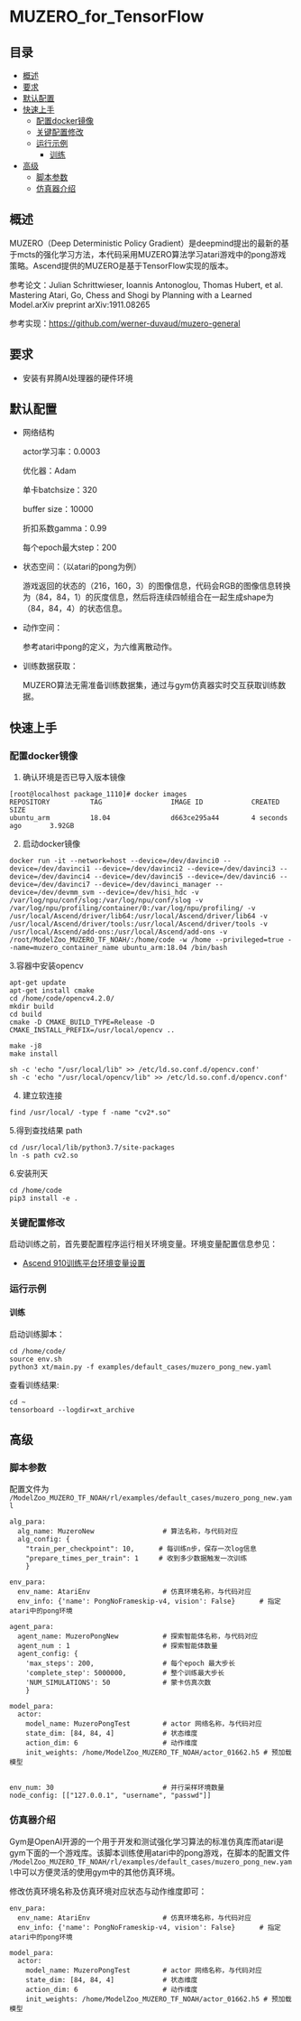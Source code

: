 # MUZERO_for_TensorFlow

## 目录

* [概述](#概述)
* [要求](#要求)
* [默认配置](#默认配置)
* [快速上手](#快速上手)
  * [配置docker镜像](#配置docker镜像)
  * [关键配置修改](#关键配置修改)
  * [运行示例](#运行示例)
    * [训练](#训练)
* [高级](#高级)
  * [脚本参数](#脚本参数) 
  * [仿真器介绍](#仿真器介绍) 

## 概述

MUZERO（Deep Deterministic Policy Gradient）是deepmind提出的最新的基于mcts的强化学习方法，本代码采用MUZERO算法学习atari游戏中的pong游戏策略。Ascend提供的MUZERO是基于TensorFlow实现的版本。

参考论文：Julian Schrittwieser, Ioannis Antonoglou, Thomas Hubert, et al. Mastering Atari, Go, Chess and Shogi by Planning with a Learned Model.arXiv preprint arXiv:1911.08265

参考实现：https://github.com/werner-duvaud/muzero-general

## 要求

- 安装有昇腾AI处理器的硬件环境


## 默认配置

- 网络结构

  actor学习率：0.0003

  优化器：Adam

  单卡batchsize：320

  buffer size：10000

  折扣系数gamma：0.99

  每个epoch最大step：200

- 状态空间：（以atari的pong为例）

  游戏返回的状态的（216，160，3）的图像信息，代码会RGB的图像信息转换为（84，84，1）的灰度信息，然后将连续四帧组合在一起生成shape为（84，84，4）的状态信息。

- 动作空间：

  参考atari中pong的定义，为六维离散动作。

- 训练数据获取：

  MUZERO算法无需准备训练数据集，通过与gym仿真器实时交互获取训练数据。

## 快速上手

### 配置docker镜像

1. 确认环境是否已导入版本镜像

```
[root@localhost package_1110]# docker images
REPOSITORY          TAG                 IMAGE ID            CREATED             SIZE
ubuntu_arm          18.04               d663ce295a44        4 seconds ago       3.92GB
```

2. 启动docker镜像

```
docker run -it --network=host --device=/dev/davinci0 --device=/dev/davinci1 --device=/dev/davinci2 --device=/dev/davinci3 --device=/dev/davinci4 --device=/dev/davinci5 --device=/dev/davinci6 --device=/dev/davinci7 --device=/dev/davinci_manager --device=/dev/devmm_svm --device=/dev/hisi_hdc -v /var/log/npu/conf/slog:/var/log/npu/conf/slog -v /var/log/npu/profiling/container/0:/var/log/npu/profiling/ -v /usr/local/Ascend/driver/lib64:/usr/local/Ascend/driver/lib64 -v /usr/local/Ascend/driver/tools:/usr/local/Ascend/driver/tools -v /usr/local/Ascend/add-ons:/usr/local/Ascend/add-ons -v /root/ModelZoo_MUZERO_TF_NOAH/:/home/code -w /home --privileged=true --name=muzero_container_name ubuntu_arm:18.04 /bin/bash
```

3.容器中安装opencv

```
apt-get update
apt-get install cmake
cd /home/code/opencv4.2.0/
mkdir build
cd build
cmake -D CMAKE_BUILD_TYPE=Release -D CMAKE_INSTALL_PREFIX=/usr/local/opencv ..

make -j8
make install

sh -c 'echo "/usr/local/lib" >> /etc/ld.so.conf.d/opencv.conf'
sh -c 'echo "/usr/local/opencv/lib" >> /etc/ld.so.conf.d/opencv.conf'
```

4. 建立软连接

```
find /usr/local/ -type f -name "cv2*.so"
```

5.得到查找结果 path

```
cd /usr/local/lib/python3.7/site-packages
ln -s path cv2.so
```

6.安装刑天

```
cd /home/code
pip3 install -e .
```

### 关键配置修改

 启动训练之前，首先要配置程序运行相关环境变量。环境变量配置信息参见：

- [Ascend 910训练平台环境变量设置](https://gitee.com/ascend/ModelZoo-TensorFlow/wikis/01.%E8%AE%AD%E7%BB%83%E8%84%9A%E6%9C%AC%E8%BF%81%E7%A7%BB%E6%A1%88%E4%BE%8B/Ascend%20910%E8%AE%AD%E7%BB%83%E5%B9%B3%E5%8F%B0%E7%8E%AF%E5%A2%83%E5%8F%98%E9%87%8F%E8%AE%BE%E7%BD%AE)


### 运行示例

#### 训练

启动训练脚本：

```
cd /home/code/
source env.sh
python3 xt/main.py -f examples/default_cases/muzero_pong_new.yaml
```

查看训练结果:

```
cd ~
tensorboard --logdir=xt_archive
```

## 高级

### 脚本参数

配置文件为 `/ModelZoo_MUZERO_TF_NOAH/rl/examples/default_cases/muzero_pong_new.yaml`

```
alg_para:
  alg_name: MuzeroNew                 # 算法名称，与代码对应
  alg_config: {
    "train_per_checkpoint": 10,      # 每训练n步，保存一次log信息
    "prepare_times_per_train": 1     # 收到多少数据触发一次训练
    }

env_para:
  env_name: AtariEnv                  # 仿真环境名称，与代码对应
  env_info: {'name': PongNoFrameskip-v4, vision': False}      # 指定atari中的pong环境

agent_para:
  agent_name: MuzeroPongNew           # 探索智能体名称，与代码对应
  agent_num : 1                       # 探索智能体数量
  agent_config: {
    'max_steps': 200,                 # 每个epoch 最大步长
    'complete_step': 5000000,         # 整个训练最大步长
    'NUM_SIMULATIONS': 50             # 蒙卡仿真次数
    }

model_para:
  actor:
    model_name: MuzeroPongTest        # actor 网络名称，与代码对应
    state_dim: [84, 84, 4]            # 状态维度
    action_dim: 6                     # 动作维度
    init_weights: /home/ModelZoo_MUZERO_TF_NOAH/actor_01662.h5 # 预加载模型

  
env_num: 30                           # 并行采样环境数量
node_config: [["127.0.0.1", "username", "passwd"]]
```

### 仿真器介绍

Gym是OpenAI开源的一个用于开发和测试强化学习算法的标准仿真库而atari是gym下面的一个游戏库。该脚本训练使用atari中的pong游戏，在脚本的配置文件 `/ModelZoo_MUZERO_TF_NOAH/rl/examples/default_cases/muzero_pong_new.yaml`中可以方便灵活的使用gym中的其他仿真环境。

修改仿真环境名称及仿真环境对应状态与动作维度即可：

```
env_para:
  env_name: AtariEnv                  # 仿真环境名称，与代码对应
  env_info: {'name': PongNoFrameskip-v4, vision': False}      # 指定atari中的pong环境

model_para:
  actor:
    model_name: MuzeroPongTest        # actor 网络名称，与代码对应
    state_dim: [84, 84, 4]            # 状态维度
    action_dim: 6                     # 动作维度
    init_weights: /home/ModelZoo_MUZERO_TF_NOAH/actor_01662.h5 # 预加载模型
```
